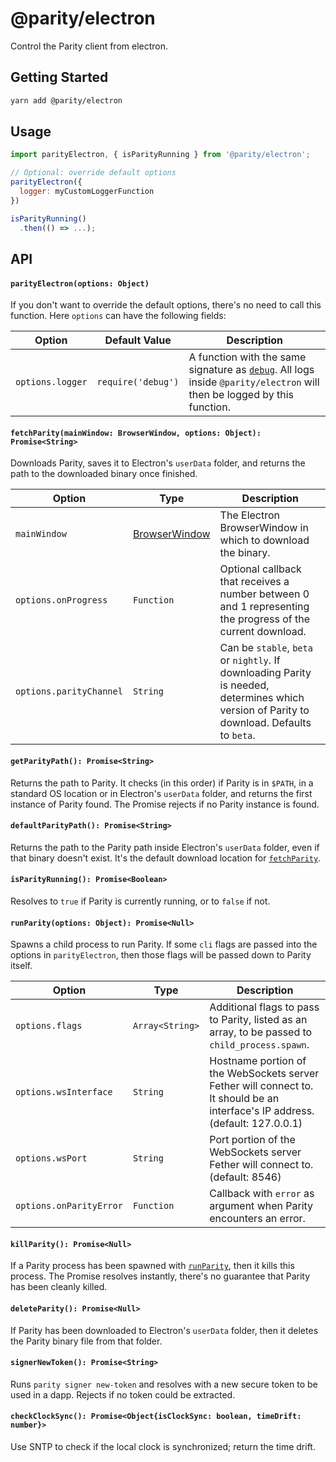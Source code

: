 # @parity/electron

Control the Parity client from electron.

## Getting Started

```bash
yarn add @parity/electron
```

## Usage

```javascript
import parityElectron, { isParityRunning } from '@parity/electron';

// Optional: override default options
parityElectron({
  logger: myCustomLoggerFunction
})

isParityRunning()
  .then(() => ...);
```

## API

#### `parityElectron(options: Object)`

If you don't want to override the default options, there's no need to call this function. Here `options` can have the following fields:

| Option           | Default Value      | Description                                                                                                                                                                |
| ---------------- | ------------------ | -------------------------------------------------------------------------------------------------------------------------------------------------------------------------- |
| `options.logger` | `require('debug')` | A function with the same signature as [`debug`](https://github.com/visionmedia/debug). All logs inside `@parity/electron` will then be logged by this function.            |

#### `fetchParity(mainWindow: BrowserWindow, options: Object): Promise<String>`

Downloads Parity, saves it to Electron's `userData` folder, and returns the path to the downloaded binary once finished.

| Option                  | Type                                                                                         | Description                                                                                                                                |
| ----------------------- | -------------------------------------------------------------------------------------------- | ------------------------------------------------------------------------------------------------------------------------------------------ |
| `mainWindow`            | [BrowserWindow](https://github.com/electron/electron/blob/master/docs/api/browser-window.md) | The Electron BrowserWindow in which to download the binary.                                                                                |
| `options.onProgress`    | `Function`                                                                                   | Optional callback that receives a number between 0 and 1 representing the progress of the current download.                                |
| `options.parityChannel` | `String`                                                                                     | Can be `stable`, `beta` or `nightly`. If downloading Parity is needed, determines which version of Parity to download. Defaults to `beta`. |

#### `getParityPath(): Promise<String>`

Returns the path to Parity. It checks (in this order) if Parity is in `$PATH`, in a standard OS location or in Electron's `userData` folder, and returns the first instance of Parity found. The Promise rejects if no Parity instance is found.

#### `defaultParityPath(): Promise<String>`

Returns the path to the Parity path inside Electron's `userData` folder, even if that binary doesn't exist. It's the default download location for [`fetchParity`](#fetchParitymainWindow-BrowserWindow-options-Object-PromiseltStringgt0).

#### `isParityRunning(): Promise<Boolean>`

Resolves to `true` if Parity is currently running, or to `false` if not.

#### `runParity(options: Object): Promise<Null>`

Spawns a child process to run Parity. If some `cli` flags are passed into the options in `parityElectron`, then those flags will be passed down to Parity itself.

| Option                    | Type            | Description                                                                                                                    |
| ------------------------- | --------------- | ------------------------------------------------------------------------------------------------------------------------------ |
| `options.flags`           | `Array<String>` | Additional flags to pass to Parity, listed as an array, to be passed to `child_process.spawn`.                                 |
| `options.wsInterface`     | `String`        | Hostname portion of the WebSockets server Fether will connect to. It should be an interface's IP address. (default: 127.0.0.1) |
| `options.wsPort`          | `String`        | Port portion of the WebSockets server Fether will connect to. (default: 8546)                                                  |
| `options.onParityError`   | `Function`      | Callback with `error` as argument when Parity encounters an error.                                                             |

#### `killParity(): Promise<Null>`

If a Parity process has been spawned with [`runParity`](#runParityonParityError-Function-PromiseltNullgt), then it kills this process. The Promise resolves instantly, there's no guarantee that Parity has been cleanly killed.

#### `deleteParity(): Promise<Null>`

If Parity has been downloaded to Electron's `userData` folder, then it deletes the Parity binary file from that folder.

#### `signerNewToken(): Promise<String>`

Runs `parity signer new-token` and resolves with a new secure token to be used in a dapp. Rejects if no token could be extracted.

#### `checkClockSync(): Promise<Object{isClockSync: boolean, timeDrift: number}>`

Use SNTP to check if the local clock is synchronized; return the time drift.